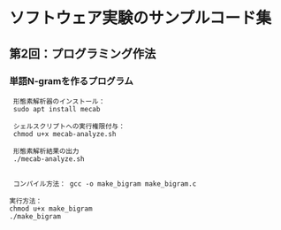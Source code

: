 # ソフトウェア実験のサンプルコード集

## 第2回：プログラミング作法 
 
 
### 単語N-gramを作るプログラム 
 
```
 形態素解析器のインストール： 
 sudo apt install mecab 
 
 シェルスクリプトへの実行権限付与： 
 chmod u+x mecab-analyze.sh
 
 形態素解析結果の出力 
 ./mecab-analyze.sh 
 
 
 コンパイル方法： gcc -o make_bigram make_bigram.c 

実行方法： 
chmod u+x make_bigram
./make_bigram


```

